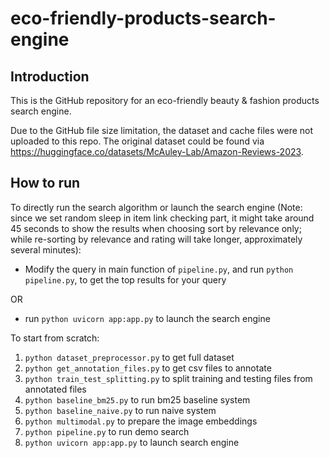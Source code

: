 # eco-friendly-products-search-engine
## Introduction
This is the GitHub repository for an eco-friendly beauty & fashion products search engine. 

Due to the GitHub file size limitation, the dataset and cache files were not uploaded to this 
repo. The original dataset could be found via https://huggingface.co/datasets/McAuley-Lab/Amazon-Reviews-2023.

## How to run
To directly run the search algorithm or launch the search engine (Note: since we set 
random sleep in item link checking part, it might take around 45 seconds to show the 
results when choosing sort by relevance only; while re-sorting by relevance and 
rating will take longer, approximately several minutes):

- Modify the query in main function of `pipeline.py`, and run `python pipeline.py`, 
to get the top results for your query

OR

- run `python uvicorn app:app.py` to launch the search engine

To start from scratch:

1. `python dataset_preprocessor.py` to get full dataset
2. `python get_annotation_files.py` to get csv files to annotate
3. `python train_test_splitting.py` to split training and testing files from annotated files
4. `python baseline_bm25.py` to run bm25 baseline system
5. `python baseline_naive.py` to run naive system
6. `python multimodal.py` to prepare the image embeddings
7. `python pipeline.py` to run demo search
8. `python uvicorn app:app.py` to launch search engine
